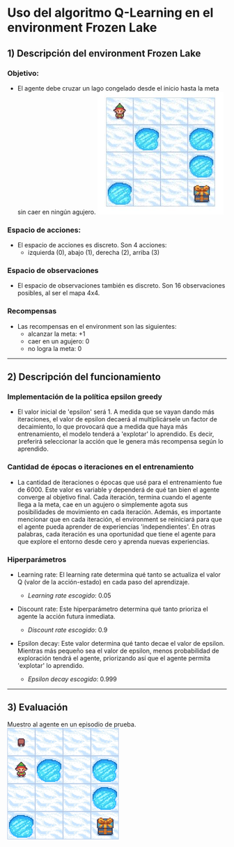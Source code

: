 # Uso del algoritmo Q-Learning en el environment Frozen Lake

## 1) Descripción del environment Frozen Lake
### **Objetivo**:
* El agente debe cruzar un lago congelado desde el inicio hasta la meta sin caer en ningún agujero.
![Environment](https://github.com/DianaMLlamocaZ/REINFORCEMENT_LEARNING/blob/main/Q-LEARNING/RL-FROZEN_LAKE/IMAGENES/Imagen1.JPG)

### **Espacio de acciones**:
* El espacio de acciones es discreto. Son 4 acciones:
  - izquierda (0), abajo (1), derecha (2), arriba (3) 

### **Espacio de observaciones**
* El espacio de observaciones también es discreto. Son 16 observaciones posibles, al ser el mapa 4x4.

### **Recompensas**
* Las recompensas en el environment son las siguientes:
  - alcanzar la meta: +1
  - caer en un agujero: 0
  - no logra la meta: 0

----

## 2) Descripción del funcionamiento
### **Implementación de la política epsilon greedy**
* El valor inicial de 'epsilon' será 1. A medida que se vayan dando más iteraciones, el valor de epsilon decaerá al multiplicársele un factor de decaimiento, lo que provocará que a medida que haya más entrenamiento, el modelo tenderá a 'explotar' lo aprendido. Es decir, preferirá seleccionar la acción que le genera más recompensa según lo aprendido.

### **Cantidad de épocas o iteraciones en el entrenamiento**
* La cantidad de iteraciones o épocas que usé para el entrenamiento fue de 6000. Este valor es variable y dependerá de qué tan bien el agente converge al objetivo final.
  Cada iteración, termina cuando el agente llega a la meta, cae en un agujero o simplemente agota sus posibilidades de movimiento en cada iteración.
Además, es importante mencionar que en cada iteración, el environment se reiniciará para que el agente pueda aprender de experiencias 'independientes'. En otras palabras, cada iteración es una oportunidad que tiene el agente para que explore el entorno desde cero y aprenda nuevas experiencias.

### **Hiperparámetros**
* Learning rate: El learning rate determina qué tanto se actualiza el valor Q (valor de la acción-estado) en cada paso del aprendizaje.
  
  - *Learning rate escogido*: 0.05
  
* Discount rate: Este hiperparámetro determina qué tanto prioriza el agente la acción futura inmediata.
  
  - *Discount rate escogido*: 0.9
  
* Epsilon decay: Este valor determina qué tanto decae el valor de epsilon. Mientras más pequeño sea el valor de epsilon, menos probabilidad de exploración tendrá el agente, priorizando así que el agente permita 'explotar' lo aprendido.
  
  - *Epsilon decay escogido*: 0.999

----

## 3) Evaluación
Muestro al agente en un episodio de prueba.
![EvaluaciónAgente](https://github.com/DianaMLlamocaZ/REINFORCEMENT_LEARNING/blob/main/Q-LEARNING/RL-FROZEN_LAKE/IMAGENES/frozenlake_agent.gif)
